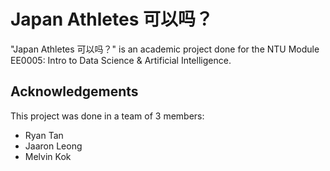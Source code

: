 # Japan Athletes 可以吗？

"Japan Athletes 可以吗？" is an academic project done for the NTU Module EE0005: Intro to Data Science & Artificial Intelligence.


## Acknowledgements
This project was done in a team of 3 members:
* Ryan Tan
* Jaaron Leong
* Melvin Kok
